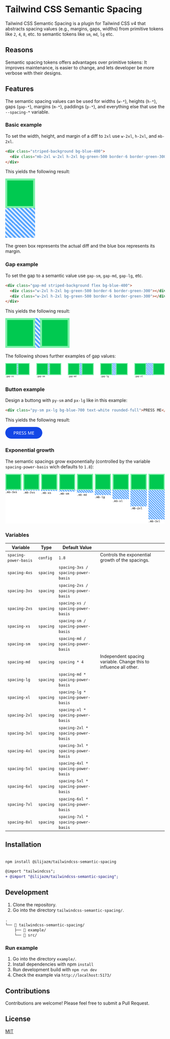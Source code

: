 # Tailwind CSS Semantic Spacing

Tailwind CSS Semantic Spacing is a plugin for Tailwind CSS v4 that abstracts spacing values (e.g., margins, gaps, widths) from primitive tokens like `2`, `4`, `8`, etc. to semantic tokens like `sm`, `md`, `lg` etc.

## Reasons

Semantic spacing tokens offers advantages over primitive tokens:
It improves maintenance, is easier to change, and lets developer be more verbose with their designs.

## Features

The semantic spacing values can be used for widths (`w-*`), heights (`h-*`), gaps (`gap-*`), margins (`m-*`), paddings (`p-*`), and everything else that use the `--spacing-*` variable.

### Basic example

To set the width, height, and margin of a diff to `2xl` use `w-2xl`, `h-2xl`, and `mb-2xl`.

```html
<div class="striped-background bg-blue-400">
  <div class="mb-2xl w-2xl h-2xl bg-green-500 border-6 border-green-300"></div>
</div>
```

This yields the following result:

![Exaple 2XL](docs/example_2xl.png)

The green box represents the actual diff and the blue box represents its margin.

### Gap example

To set the gap to a semantic value use `gap-sm`, `gap-md`, `gap-lg`, etc.

```html
<div class="gap-md striped-background flex bg-blue-400">
  <div class="w-2xl h-2xl bg-green-500 border-6 border-green-300"></div>
  <div class="w-2xl h-2xl bg-green-500 border-6 border-green-300"></div>
</div>
```

This yields the following result:

![example gap-md](docs/example_gap-md.png)

The following shows further examples of gap values:

![exaples gap](docs/example_gaps.png)

### Button example

Design a buttong with `py-sm` and `px-lg` like in this example:

```html
<div class="py-sm px-lg bg-blue-700 text-white rounded-full">PRESS ME</div>
```

This yields the following result:

![Button example](docs/button_example.png)

### Exponential growth

The semantic spacings grow exponentially (controlled by the variable `spacing-power-basis` wich defaults to `1.8`):

![Exponential growth](docs/exponential_growth.png)

### Variables

| Variable              | Type      | Default Value                       |                                                                   |
| --------------------- | --------- | ----------------------------------- | ----------------------------------------------------------------- |
| `spacing-power-basis` | `config`  | `1.8`                               | Controls the exponential growth of the spacings.                  |
| `spacing-4xs`         | `spacing` | `spacing-3xs / spacing-power-basis` |                                                                   |
| `spacing-3xs`         | `spacing` | `spacing-2xs / spacing-power-basis` |                                                                   |
| `spacing-2xs`         | `spacing` | `spacing-xs / spacing-power-basis`  |                                                                   |
| `spacing-xs`          | `spacing` | `spacing-sm / spacing-power-basis`  |                                                                   |
| `spacing-sm`          | `spacing` | `spacing-md / spacing-power-basis`  |                                                                   |
| `spacing-md`          | `spacing` | `spacing * 4`                       | Independent spacing variable. Change this to influence all other. |
| `spacing-lg`          | `spacing` | `spacing-md * spacing-power-basis`  |                                                                   |
| `spacing-xl`          | `spacing` | `spacing-lg * spacing-power-basis`  |                                                                   |
| `spacing-2xl`         | `spacing` | `spacing-xl * spacing-power-basis`  |                                                                   |
| `spacing-3xl`         | `spacing` | `spacing-2xl * spacing-power-basis` |                                                                   |
| `spacing-4xl`         | `spacing` | `spacing-3xl * spacing-power-basis` |                                                                   |
| `spacing-5xl`         | `spacing` | `spacing-4xl * spacing-power-basis` |                                                                   |
| `spacing-6xl`         | `spacing` | `spacing-5xl * spacing-power-basis` |                                                                   |
| `spacing-7xl`         | `spacing` | `spacing-6xl * spacing-power-basis` |                                                                   |
| `spacing-8xl`         | `spacing` | `spacing-7xl * spacing-power-basis` |                                                                   |

## Installation

```

npm install @ilijazm/tailwindcss-semantic-spacing

```

```diff
@import "tailwindcss";
+ @import "@ilijazm/tailwindcss-semantic-spacing";
```

## Development

1. Clone the repository.
1. Go into the directory `tailwindcss-semantic-spacing/`.

```
.
└── 📁 tailwindcss-semantic-spacing/
    ├── 📁 example/
    └── 📁 src/
```

### Run example

1. Go into the directory `example/`.
1. Install dependencies with npm `install`
1. Run development build with `npm run dev`
1. Check the example via `http://localhost:5173/`

## Contributions

Contributions are welcome! Please feel free to submit a Pull Request.

## License

[MIT](../LICENSE)
